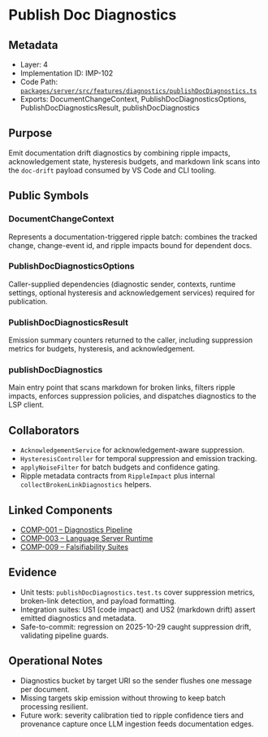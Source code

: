 # Publish Doc Diagnostics

## Metadata
- Layer: 4
- Implementation ID: IMP-102
- Code Path: [`packages/server/src/features/diagnostics/publishDocDiagnostics.ts`](../../../packages/server/src/features/diagnostics/publishDocDiagnostics.ts)
- Exports: DocumentChangeContext, PublishDocDiagnosticsOptions, PublishDocDiagnosticsResult, publishDocDiagnostics

## Purpose
Emit documentation drift diagnostics by combining ripple impacts, acknowledgement state, hysteresis budgets, and markdown link scans into the `doc-drift` payload consumed by VS Code and CLI tooling.

## Public Symbols

### DocumentChangeContext
Represents a documentation-triggered ripple batch: combines the tracked change, change-event id, and ripple impacts bound for dependent docs.

### PublishDocDiagnosticsOptions
Caller-supplied dependencies (diagnostic sender, contexts, runtime settings, optional hysteresis and acknowledgement services) required for publication.

### PublishDocDiagnosticsResult
Emission summary counters returned to the caller, including suppression metrics for budgets, hysteresis, and acknowledgement.

### publishDocDiagnostics
Main entry point that scans markdown for broken links, filters ripple impacts, enforces suppression policies, and dispatches diagnostics to the LSP client.

## Collaborators
- `AcknowledgementService` for acknowledgement-aware suppression.
- `HysteresisController` for temporal suppression and emission tracking.
- `applyNoiseFilter` for batch budgets and confidence gating.
- Ripple metadata contracts from `RippleImpact` plus internal `collectBrokenLinkDiagnostics` helpers.

## Linked Components
- [COMP-001 – Diagnostics Pipeline](../../layer-3/diagnostics-pipeline.mdmd.md)
- [COMP-003 – Language Server Runtime](../../layer-3/language-server-architecture.mdmd.md)
- [COMP-009 – Falsifiability Suites](../../layer-3/falsifiability/ripple-falsifiability-suite.mdmd.md)

## Evidence
- Unit tests: `publishDocDiagnostics.test.ts` cover suppression metrics, broken-link detection, and payload formatting.
- Integration suites: US1 (code impact) and US2 (markdown drift) assert emitted diagnostics and metadata.
- Safe-to-commit: regression on 2025-10-29 caught suppression drift, validating pipeline guards.

## Operational Notes
- Diagnostics bucket by target URI so the sender flushes one message per document.
- Missing targets skip emission without throwing to keep batch processing resilient.
- Future work: severity calibration tied to ripple confidence tiers and provenance capture once LLM ingestion feeds documentation edges.
